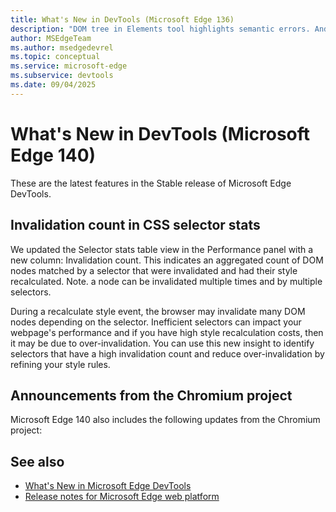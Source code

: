 ```yaml
---
title: What's New in DevTools (Microsoft Edge 136)
description: "DOM tree in Elements tool highlights semantic errors. And more."
author: MSEdgeTeam
ms.author: msedgedevrel
ms.topic: conceptual
ms.service: microsoft-edge
ms.subservice: devtools
ms.date: 09/04/2025
---
```

# What's New in DevTools (Microsoft Edge 140)

These are the latest features in the Stable release of Microsoft Edge DevTools.


<!-- ====================================================================== -->
## Invalidation count in CSS selector stats

<!-- Subtitle: Identify expensive selectors with the new column in CSS selctor stats (Performance panel) to reduce costly style recalculations. -->

We updated the Selector stats table view in the Performance panel with a new column: Invalidation count. This indicates an aggregated count of DOM nodes matched by a selector that were invalidated and had their style recalculated. Note. a node can be invalidated multiple times and by multiple selectors.
 
During a recalculate style event, the browser may invalidate many DOM nodes depending on the selector. Inefficient selectors can impact your webpage's performance and if you have high style recalculation costs, then it may be due to over-invalidation. You can use this new insight to identify selectors that have a high invalidation count and reduce over-invalidation by refining your style rules.


<!-- ====================================================================== -->
## Announcements from the Chromium project

Microsoft Edge 140 also includes the following updates from the Chromium project:



<!-- ====================================================================== -->
## See also

* [What's New in Microsoft Edge DevTools](../../whats-new.md)
* [Release notes for Microsoft Edge web platform](../../../../web-platform/release-notes/index.md)

